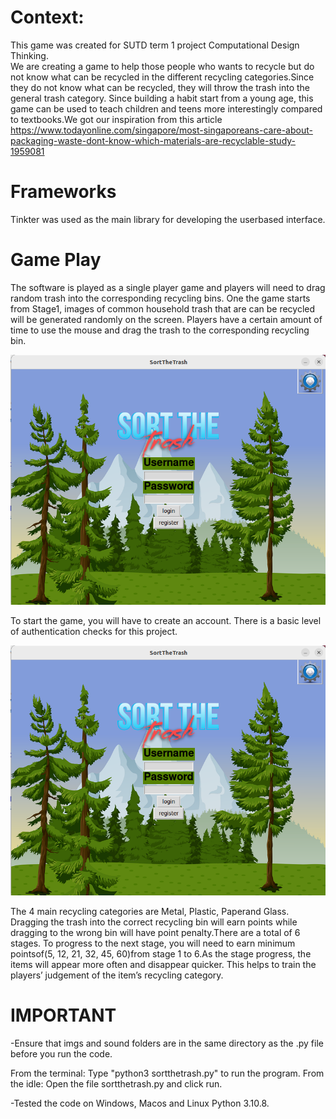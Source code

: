 # **Context**:
This game was created for SUTD term 1 project Computational Design Thinking.  
We are creating a game to help those people who wants to recycle but do not know what can be   recycled in the different recycling categories.Since they do not know what can be recycled, they will throw the trash into the general trash category. Since building a habit start from a young age, this game can be used to teach children and teens more interestingly compared to textbooks.We got our inspiration from this article https://www.todayonline.com/singapore/most-singaporeans-care-about-packaging-waste-dont-know-which-materials-are-recyclable-study-1959081

# **Frameworks**
Tinkter was used as the main library for developing the userbased interface.

# **Game Play**
The software is played as a single player game and players will need to drag random trash into the corresponding recycling bins. One the game starts from Stage1, images of common household trash that are can be recycled will be generated randomly on the screen. Players have a certain amount of time to use the mouse and drag the trash to the corresponding recycling bin. 

![Alt text](imgs/login.png?raw=true "Login Page")

To start the game, you will have to create an account. There is a basic level of authentication checks for this project.  

![Alt text](imgs/login.png?raw=true "Game Play")

The 4 main recycling categories are Metal, Plastic, Paperand Glass. Dragging the trash into the correct recycling bin will earn points while dragging to the wrong bin will have point penalty.There are a total of 6 stages. To progress to the next stage, you will need to earn minimum pointsof(5, 12, 21, 32, 45, 60)from stage 1 to 6.As the stage progress, the items will appear more often and disappear quicker. This helps to train the players’ judgement of the item’s recycling category.


# **IMPORTANT**
-Ensure that imgs and sound folders are in the same directory as the .py file before you run the code.

From the terminal:
	Type "python3 sortthetrash.py" to run the program.
From the idle:
	Open the file sortthetrash.py and click run.

-Tested the code on Windows, Macos and Linux Python 3.10.8.
